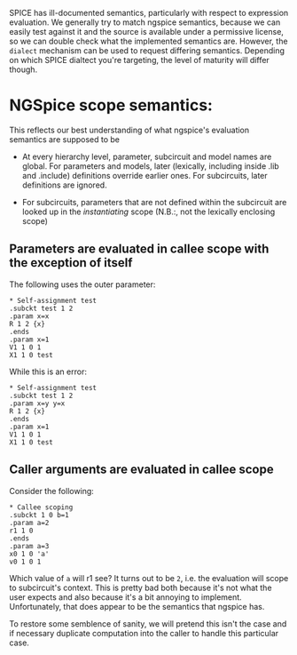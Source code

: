 SPICE has ill-documented semantics, particularly with respect to expression evaluation.
We generally try to match ngspice semantics, because we can easily test against it
and the source is available under a permissive license, so we can double check what
the implemented semantics are. However, the `dialect` mechanism can be used to request
differing semantics. Depending on which SPICE dialtect you're targeting, the level of
maturity will differ though.

# NGSpice scope semantics:

This reflects our best understanding of what ngspice's evaluation semantics are supposed to be

- At every hierarchy level, parameter, subcircuit and model names are global. For parameters and models, later
  (lexically, including inside .lib and .include) definitions override earlier ones. For subcircuits,
  later definitions are ignored.

- For subcircuits, parameters that are not defined within the subcircuit are looked up in the *instantiating* scope (N.B.:,
  not the lexically enclosing scope)

## Parameters are evaluated in callee scope with the exception of itself
The following uses the outer parameter:
```
* Self-assignment test
.subckt test 1 2
.param x=x
R 1 2 {x}
.ends
.param x=1
V1 1 0 1
X1 1 0 test
```

While this is an error:
```
* Self-assignment test
.subckt test 1 2
.param x=y y=x
R 1 2 {x}
.ends
.param x=1
V1 1 0 1
X1 1 0 test
```

## Caller arguments are evaluated in callee scope
Consider the following:

```
* Callee scoping
.subckt 1 0 b=1
.param a=2
r1 1 0
.ends
.param a=3
x0 1 0 'a'
v0 1 0 1
```

Which value of `a` will r1 see? It turns out to be `2`, i.e. the evaluation will
scope to subcircuit's context. This is pretty bad both because it's not what
the user expects and also because it's a bit annoying to implement. Unfortunately,
that does appear to be the semantics that ngspice has.

To restore some semblence of sanity, we will pretend this isn't the case and if
necessary duplicate computation into the caller to handle this particular case.

